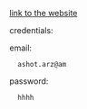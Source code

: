 [link to the website](https://react-redux-ashot1arzumanyan.herokuapp.com)

credentials:

  email: 
  ```
    ashot.arz@am
  ```  
  password: 
  ```
    hhhh
  ```
